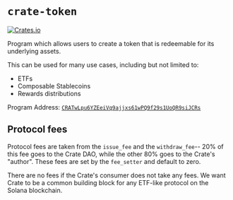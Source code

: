# `crate-token`

[![Crates.io](https://img.shields.io/crates/v/crate-token)](https://crates.io/crates/crate-token)

Program which allows users to create a token that is redeemable for its underlying assets.

This can be used for many use cases, including but not limited to:

- ETFs
- Composable Stablecoins
- Rewards distributions

Program Address: [`CRATwLpu6YZEeiVq9ajjxs61wPQ9f29s1UoQR9siJCRs`](https://explorer.solana.com/address/CRATwLpu6YZEeiVq9ajjxs61wPQ9f29s1UoQR9siJCRs)

## Protocol fees

Protocol fees are taken from the `issue_fee` and the `withdraw_fee`-- 20% of this fee goes to the Crate DAO, while the other 80% goes to the Crate's "author". These fees are set by the `fee_setter` and default to zero.

There are no fees if the Crate's consumer does not take any fees. We want Crate to be a common building block for any ETF-like protocol on the Solana blockchain.
